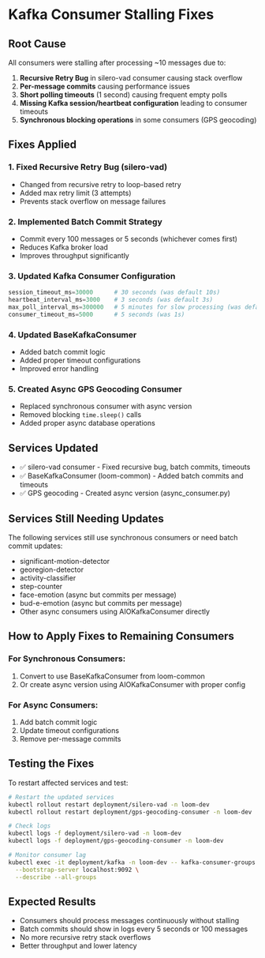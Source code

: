 # Kafka Consumer Stalling Fixes

## Root Cause
All consumers were stalling after processing ~10 messages due to:

1. **Recursive Retry Bug** in silero-vad consumer causing stack overflow
2. **Per-message commits** causing performance issues
3. **Short polling timeouts** (1 second) causing frequent empty polls
4. **Missing Kafka session/heartbeat configuration** leading to consumer timeouts
5. **Synchronous blocking operations** in some consumers (GPS geocoding)

## Fixes Applied

### 1. Fixed Recursive Retry Bug (silero-vad)
- Changed from recursive retry to loop-based retry
- Added max retry limit (3 attempts)
- Prevents stack overflow on message failures

### 2. Implemented Batch Commit Strategy
- Commit every 100 messages or 5 seconds (whichever comes first)
- Reduces Kafka broker load
- Improves throughput significantly

### 3. Updated Kafka Consumer Configuration
```python
session_timeout_ms=30000      # 30 seconds (was default 10s)
heartbeat_interval_ms=3000    # 3 seconds (was default 3s)
max_poll_interval_ms=300000   # 5 minutes for slow processing (was default 5min)
consumer_timeout_ms=5000      # 5 seconds (was 1s)
```

### 4. Updated BaseKafkaConsumer
- Added batch commit logic
- Added proper timeout configurations
- Improved error handling

### 5. Created Async GPS Geocoding Consumer
- Replaced synchronous consumer with async version
- Removed blocking `time.sleep()` calls
- Added proper async database operations

## Services Updated
- ✅ silero-vad consumer - Fixed recursive bug, batch commits, timeouts
- ✅ BaseKafkaConsumer (loom-common) - Added batch commits and timeouts
- ✅ GPS geocoding - Created async version (async_consumer.py)

## Services Still Needing Updates
The following services still use synchronous consumers or need batch commit updates:
- significant-motion-detector
- georegion-detector
- activity-classifier
- step-counter
- face-emotion (async but commits per message)
- bud-e-emotion (async but commits per message)
- Other async consumers using AIOKafkaConsumer directly

## How to Apply Fixes to Remaining Consumers

### For Synchronous Consumers:
1. Convert to use BaseKafkaConsumer from loom-common
2. Or create async version using AIOKafkaConsumer with proper config

### For Async Consumers:
1. Add batch commit logic
2. Update timeout configurations
3. Remove per-message commits

## Testing the Fixes

To restart affected services and test:

```bash
# Restart the updated services
kubectl rollout restart deployment/silero-vad -n loom-dev
kubectl rollout restart deployment/gps-geocoding-consumer -n loom-dev

# Check logs
kubectl logs -f deployment/silero-vad -n loom-dev
kubectl logs -f deployment/gps-geocoding-consumer -n loom-dev

# Monitor consumer lag
kubectl exec -it deployment/kafka -n loom-dev -- kafka-consumer-groups.sh \
  --bootstrap-server localhost:9092 \
  --describe --all-groups
```

## Expected Results
- Consumers should process messages continuously without stalling
- Batch commits should show in logs every 5 seconds or 100 messages
- No more recursive retry stack overflows
- Better throughput and lower latency